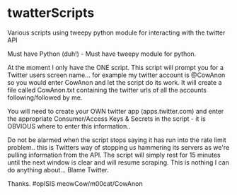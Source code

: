 # twatterScripts
Various scripts using tweepy python module for interacting with the twitter API

Must have Python (duh!) - Must have tweepy module for python.

At the moment I only have the ONE script. This script will prompt you for a Twitter users screen name... for example my twitter account is @CowAnon so you would enter CowAnon and let the script do its work. It will create a file called CowAnon.txt containing the twitter urls of all the accounts following/followed by me.

You will need to create your OWN twitter app (apps.twitter.com) and enter the appropriate Consumer/Access Keys & Secrets in the script - it is OBVIOUS where to enter this information..

Do not be alarmed when the script stops saying it has run into the rate limit problem.. this is Twitters way of stopping us hammering its servers as we're pulling information from the API. The script will simply rest for 15 minutes until the next window is clear and will resume scraping. This is nothing I can do anything about... Blame Twitter.

Thanks. #opISIS
meowCow/m00cat/CowAnon
